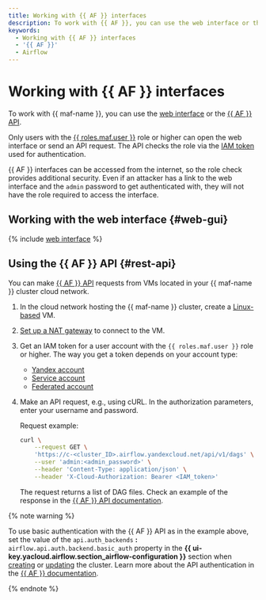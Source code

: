 ```yaml
---
title: Working with {{ AF }} interfaces
description: To work with {{ AF }}, you can use the web interface or the {{ AF }} REST API
keywords:
  - Working with {{ AF }} interfaces
  - '{{ AF }}'
  - Airflow
---
```


# Working with {{ AF }} interfaces

To work with {{ maf-name }}, you can use the [web interface](#web-gui) or the [{{ AF }} API](#rest-api).

Only users with the [{{ roles.maf.user }}](../security/index.md#managed-airflow-user) role or higher can open the web interface or send an API request. The API checks the role via the [IAM token](../../iam/concepts/authorization/iam-token.md) used for authentication.

{{ AF }} interfaces can be accessed from the internet, so the role check provides additional security. Even if an attacker has a link to the web interface and the `admin` password to get authenticated with, they will not have the role required to access the interface.

## Working with the web interface {#web-gui}

{% include [web interface](../../_includes/mdb/maf/web-interface.md) %}

## Using the {{ AF }} API {#rest-api}

You can make [{{ AF }} API](https://airflow.apache.org/docs/apache-airflow/stable/stable-rest-api-ref.html) requests from VMs located in your {{ maf-name }} cluster cloud network.

1. In the cloud network hosting the {{ maf-name }} cluster, create a [Linux-based](../../compute/quickstart/quick-create-linux.md) VM.
1. [Set up a NAT gateway](../../vpc/operations/create-nat-gateway.md) to connect to the VM.
1. Get an IAM token for a user account with the `{{ roles.maf.user }}` role or higher. The way you get a token depends on your account type:

   * [Yandex account](../../iam/operations/iam-token/create.md)
   * [Service account](../../iam/operations/iam-token/create-for-sa.md)
   * [Federated account](../../iam/operations/iam-token/create-for-federation.md)

1. Make an API request, e.g., using cURL. In the authorization parameters, enter your username and password.

    Request example:

    ```bash
    curl \
        --request GET \
        'https://c-<cluster_ID>.airflow.yandexcloud.net/api/v1/dags' \
        --user 'admin:<admin_password>' \
        --header 'Content-Type: application/json' \
        --header 'X-Cloud-Authorization: Bearer <IAM_token>'
    ```

    The request returns a list of DAG files. Check an example of the response in the [{{ AF }} API documentation](https://airflow.apache.org/docs/apache-airflow/stable/stable-rest-api-ref.html#operation/get_dags).

{% note warning %}

To use basic authentication with the {{ AF }} API as in the example above, set the value of the `api.auth_backends` **:** `airflow.api.auth.backend.basic_auth` property in the **{{ ui-key.yacloud.airflow.section_airflow-configuration }}** section when [creating](cluster-create.md) or [updating](cluster-update.md) the cluster. Learn more about the API authentication in the [{{ AF }} documentation](https://airflow.apache.org/docs/apache-airflow/stable/security/api.html).

{% endnote %}
